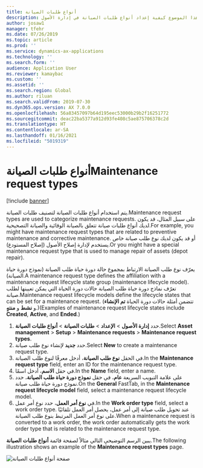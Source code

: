 ```yaml
---
title: أنواع طلبات الصيانة
description: يشرح هذا الموضوع كيفية إعداد أنواع طلبات الصيانة في إدارة الأصول.
author: josaw1
manager: tfehr
ms.date: 07/26/2019
ms.topic: article
ms.prod: ''
ms.service: dynamics-ax-applications
ms.technology: ''
ms.search.form: ''
audience: Application User
ms.reviewer: kamaybac
ms.custom: ''
ms.assetid: ''
ms.search.region: Global
ms.author: riluan
ms.search.validFrom: 2019-07-30
ms.dyn365.ops.version: AX 7.0.0
ms.openlocfilehash: 56a83457097b64d195eec53000b29b2f16251772
ms.sourcegitcommit: deac22ba5377a912d93fe408c5ae875706378c2d
ms.translationtype: HT
ms.contentlocale: ar-SA
ms.lasthandoff: 01/16/2021
ms.locfileid: "5019319"
---
```

# <a name="maintenance-request-types"></a><span data-ttu-id="3e163-103">أنواع طلبات الصيانة</span><span class="sxs-lookup"><span data-stu-id="3e163-103">Maintenance request types</span></span>

[!include [banner](../../includes/banner.md)]

 

<span data-ttu-id="3e163-104">يتم استخدام أنواع طلبات الصيانة لتصنيف طلبات الصيانة.</span><span class="sxs-lookup"><span data-stu-id="3e163-104">Maintenance request types are used to categorize maintenance requests.</span></span> <span data-ttu-id="3e163-105">على سبيل المثال، قد يكون لديك أنواع طلبات صيانة تتعلق بالصيانة الوقائية والصيانة التصحيحية.</span><span class="sxs-lookup"><span data-stu-id="3e163-105">For example, you might have maintenance request types that are related to preventive maintenance and corrective maintenance.</span></span> <span data-ttu-id="3e163-106">أو قد يكون لديك نوع طلب صيانة خاص يستخدم لإدارة إصلاح الأصول (إصلاح المستودع).</span><span class="sxs-lookup"><span data-stu-id="3e163-106">Or you might have a special maintenance request type that is used to manage repair of assets (depot repair).</span></span>

<span data-ttu-id="3e163-107">يعرّف نوع طلب الصيانة الارتباط بمجموع حالة دورة حياة طلب الصيانة (نموذج دورة حياة الصيانة).</span><span class="sxs-lookup"><span data-stu-id="3e163-107">A maintenance request type defines the affiliation with a maintenance request lifecycle state group (maintenance lifecycle model).</span></span> <span data-ttu-id="3e163-108">تعرّف نماذج دورة حياة طلب الصيانة حالات دورة الحياة التي يمكن تعيينها لطلب صيانة.</span><span class="sxs-lookup"><span data-stu-id="3e163-108">Maintenance request lifecycle models define the lifecycle states that can be set for a maintenance request.</span></span> <span data-ttu-id="3e163-109">(تتضمن أمثلة حالات دورة الحياة **تم الإنشاء** و **نشط** و **منتهٍ**.)</span><span class="sxs-lookup"><span data-stu-id="3e163-109">(Examples of maintenance request lifecycle states include **Created**, **Active**, and **Ended**.)</span></span>

1. <span data-ttu-id="3e163-110">حدد **إدارة الأصول** \> **الإعداد** \> **طلبات الصيانة** \> **أنواع طلبات الصيانة**.</span><span class="sxs-lookup"><span data-stu-id="3e163-110">Select **Asset management** \> **Setup** \> **Maintenance requests** \> **Maintenance request types**.</span></span>
2. <span data-ttu-id="3e163-111">حدد **جديد** لإنشاء نوع طلب صيانة.</span><span class="sxs-lookup"><span data-stu-id="3e163-111">Select **New** to create a maintenance request type.</span></span>
3. <span data-ttu-id="3e163-112">في الحقل **نوع طلب الصيانة**، أدخل معرفًا لنوع طلب الصيانة.</span><span class="sxs-lookup"><span data-stu-id="3e163-112">In the **Maintenance request type** field, enter an ID for the maintenance request type.</span></span>
4. <span data-ttu-id="3e163-113">في حقل **الاسم**، أدخل اسمًا.</span><span class="sxs-lookup"><span data-stu-id="3e163-113">In the **Name** field, enter a name.</span></span>
5. <span data-ttu-id="3e163-114">على علامة التبويب السريعة **عام**، في حقل **نموذج دورة حياة طلب الصيانة**، حدد نموذج دورة حياة طلب صيانة.</span><span class="sxs-lookup"><span data-stu-id="3e163-114">On the **General** FastTab, in the **Maintenance request lifecycle model** field, select a maintenance request lifecycle model.</span></span>
6. <span data-ttu-id="3e163-115">في **نوع أمر العمل**، حدد نوع أمر عمل.</span><span class="sxs-lookup"><span data-stu-id="3e163-115">In the **Work order type** field, select a work order type.</span></span> <span data-ttu-id="3e163-116">عند تحويل طلب صيانة إلى أمر عمل، يحصل أمر العمل تلقائيًا على نوع أمر العمل المرتبط بنوع طلب الصيانة.</span><span class="sxs-lookup"><span data-stu-id="3e163-116">When a maintenance request is converted to a work order, the work order automatically gets the work order type that is related to the maintenance request type.</span></span>

<span data-ttu-id="3e163-117">يبين الرسم التوضيحي التالي مثالاً لصفحة قائمة **أنواع طلبات الصيانة**.</span><span class="sxs-lookup"><span data-stu-id="3e163-117">The following illustration shows an example of the **Maintenance request types** page.</span></span>

![صفحة أنواع طلبات الصيانة](media/07-setup-for-requests.png)
